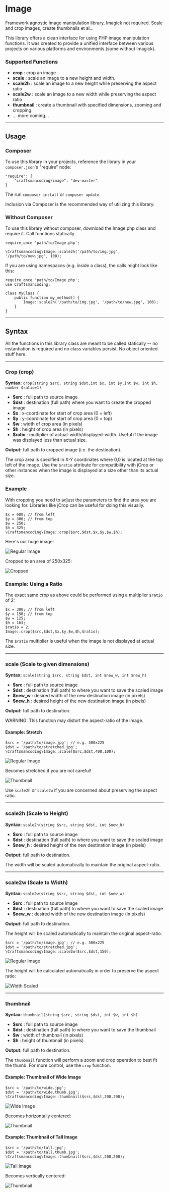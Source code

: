 Image
=====

Framework agnostic image manipulation library, Imagick not required. Scale and crop images, create thumbnails et al...

This library offers a clean interface for using PHP image manipulation functions.  It was created to provide a 
unified interface between various projects on various platforms and environments (some without Imagick).

### Supported Functions

* **crop** : crop an image
* **scale** : scale an image to a new height and width.
* **scale2h** : scale an image to a new height while preserving the aspect ratio
* **scale2w** : scale an image to a new width while preserving the aspect ratio
* **thumbnail** : create a thumbnail with specified dimensions, zooming and cropping.
* ... more coming...

----------------------

## Usage

### Composer 

To use this library in your projects, reference the library in your `composer.json`'s "require" node:

    "require": {
        "craftsmancoding/image": "dev-master"
    }

The run `composer install` or `composer update`.

Inclusion via Composer is the recommended way of utilizing this library.


### Without Composer

To use this library without composer, download the Image.php class and require it.
Call functions statically. 


    require_once 'path/to/Image.php';
    
    \Craftsmancoding\Image::scale2h('/path/to/img.jpg', '/path/to/new.jpg', 100);


If you are using namespaces (e.g. inside a class), the calls might look like this:

    
    require_once 'path/to/Image.php';
    use Craftsmancoding;
    
    class MyClass {
        public function my_method() {
            Image::scale2h('/path/to/img.jpg', '/path/to/new.jpg', 100);
        }
    }
    

    
--------------------

## Syntax

All the functions in this library class are meant to be called statically -- no instantiation is required and no class variables
persist.  No object oriented stuff here.

--------------

### Crop (crop)

**Syntax:** `crop(string $src, string $dst,int $x, int $y,int $w, int $h, number $ratio=1)`

* **$src** : full path to source image
* **$dst** : destination (full path) where you want to create the cropped image
* **$x** : x-coordinate for start of crop area (0 = left)
* **$y** : y-coordinate for start of crop area (0 = top)
* **$w** : width of crop area (in pixels)
* **$h** : height of crop area (in pixels)
* **$ratio** : multiplier of actual-width/displayed-width. Useful if the image was displayed less than actual size.

**Output:** full path to cropped image (i.e. the destination).

The crop area is specified in X-Y coordinates where 0,0 is located at the top left of the image. Use the `$ratio` attribute for 
compatibility with jCrop or other instances when the image is displayed at a size other than its actual size.

### Example

With cropping you need to adjust the parameters to find the area you are looking for.  Libraries like jCrop can be useful for doing
this visually.

    $x = 600; // from left
    $y = 300; // from top
    $w = 250; 
    $h = 325;
    \Craftsmancoding\Image::crop($src,$dst,$x,$y,$w,$h);

Here's our huge image:

![Regular Image](https://raw.githubusercontent.com/craftsmancoding/image/master/tests/assets/A.jpg?raw=true "Regular Image")

Cropped to an area of 250x325:

![Cropped](https://raw.githubusercontent.com/craftsmancoding/image/master/tests/assets/A.crop.jpg?raw=true "Cropped Area")

### Example: Using a Ratio

The exact same crop as above could be performed using a multiplier `$ratio` of 2:

    $x = 300; // from left
    $y = 150; // from top
    $w = 125;
    $h = 163;
    $ratio = 2;
    Image::crop($src,$dst,$x,$y,$w,$h,$ratio);

The `$ratio` multiplier is useful when the image is not displayed at actual size.



-----------------

### scale (Scale to given dimensions)

**Syntax:** `scale(string $src, string $dst, int $new_w, int $new_h)`

* **$src** : full path to source image
* **$dst** : destination (full path) to where you want to save the scaled image
* **$new_w** : desired width of the new destination image (in pixels)
* **$new_h** : desired height of the new destination image (in pixels)

**Output:** full path to destination.

WARNING: This function may distort the aspect-ratio of the image.

#### Example: Stretch

    $src = '/path/to/image.jpg'; // e.g. 300x225
    $dst = '/path/to/stretched.jpg';
    \Craftsmancoding\Image::scale($src,$dst,400,100);

![Regular Image](https://raw.githubusercontent.com/craftsmancoding/image/master/tests/assets/E.jpg?raw=true "Regular Image")

Becomes stretched if you are not careful! 

![Thumbnail](https://raw.githubusercontent.com/craftsmancoding/image/master/tests/assets/E.distorted.jpg?raw=true "Distorted Aspect Ratio")

Use `scale2h` or `scale2w` if you are concerned about preserving the aspect ratio.


--------------

### scale2h (Scale to Height)

**Syntax:** `scale2h(string $src, string $dst, int $new_h)`

* **$src** : full path to source image
* **$dst** : destination (full path) to where you want to save the scaled image
* **$new_h** : desired height of the new destination image (in pixels)

**Output:** full path to destination.

The width will be scaled automatically to maintain the original aspect-ratio.

--------------

### scale2w (Scale to Width)

**Syntax:** `scale2w(string $src, string $dst, int $new_w)`

* **$src** : full path to source image
* **$dst** : destination (full path) to where you want to save the scaled image
* **$new_w** : desired width of the new destination image (in pixels)

**Output:** full path to destination.

The height will be scaled automatically to maintain the original aspect-ratio.

    $src = '/path/to/image.jpg'; // e.g. 300x225
    $dst = '/path/to/stretched.jpg';
    \Craftsmancoding\Image::scale2w($src,$dst,150);

![Regular Image](https://raw.githubusercontent.com/craftsmancoding/image/master/tests/assets/E.jpg?raw=true "Regular Image")

The height will be calculated automatically in order to preserve the aspect ratio:

![Width Scaled](https://raw.githubusercontent.com/craftsmancoding/image/master/tests/assets/E.150x112.jpg?raw=true "Correct Aspect Ratio")





--------------

### thumbnail

**Syntax:** `thumbnail(string $src, string $dst, int $w, int $h)`

* **$src** : full path to source image
* **$dst** : destination (full path) to where you want to save the thumbnail
* **$w** : width of thumbnail (in pixels)
* **$h** : height of thumbnail (in pixels)

**Output:** full path to destination.

The `thumbnail` function will perform a zoom and crop operation to best fit the thumb.  For more control, use the `crop` function.


#### Example: Thumbnail of Wide Image

    $src = '/path/to/wide.jpg';
    $dst = '/path/to/wide.thumb.jpg';
    \Craftsmancoding\Image::thumbnail($src,$dst,200,200);

![Wide Image](https://raw.githubusercontent.com/craftsmancoding/image/master/tests/assets/D.jpg?raw=true "Wide Image")

Becomes horizontally centered:

![Thumbnail](https://raw.githubusercontent.com/craftsmancoding/image/master/tests/assets/D.expected_thumb.jpg?raw=true "Thumbnail")


#### Example: Thumbnail of Tall Image

    $src = '/path/to/tall.jpg';
    $dst = '/path/to/tall.thumb.jpg';
    \Craftsmancoding\Image::thumbnail($src,$dst,200,200);

![Tall Image](https://raw.githubusercontent.com/craftsmancoding/image/master/tests/assets/C.jpg?raw=true "Wide Image")

Becomes vertically centered:

![Thumbnail](https://raw.githubusercontent.com/craftsmancoding/image/master/tests/assets/C.expected_thumb.jpg?raw=true "Thumbnail")

